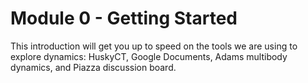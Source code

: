 # Module 0 - Getting Started

This introduction will get you up to speed on the tools we are using to
explore dynamics: HuskyCT, Google Documents, Adams multibody dynamics,
and Piazza discussion board.
